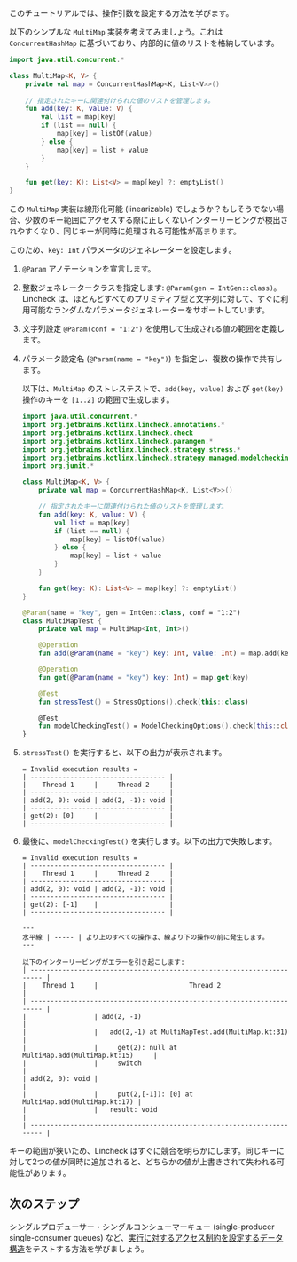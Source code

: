 [//]: # (title: 操作引数)

このチュートリアルでは、操作引数を設定する方法を学びます。

以下のシンプルな `MultiMap` 実装を考えてみましょう。これは `ConcurrentHashMap` に基づいており、内部的に値のリストを格納しています。

```kotlin
import java.util.concurrent.*

class MultiMap<K, V> {
    private val map = ConcurrentHashMap<K, List<V>>()
   
    // 指定されたキーに関連付けられた値のリストを管理します。
    fun add(key: K, value: V) {
        val list = map[key]
        if (list == null) {
            map[key] = listOf(value)
        } else {
            map[key] = list + value
        }
    }

    fun get(key: K): List<V> = map[key] ?: emptyList()
}
```

この `MultiMap` 実装は線形化可能 (linearizable) でしょうか？もしそうでない場合、少数のキー範囲にアクセスする際に正しくないインターリービングが検出されやすくなり、同じキーが同時に処理される可能性が高まります。

このため、`key: Int` パラメータのジェネレーターを設定します。

1.  `@Param` アノテーションを宣言します。
2.  整数ジェネレータークラスを指定します: `@Param(gen = IntGen::class)`。
    Lincheck は、ほとんどすべてのプリミティブ型と文字列に対して、すぐに利用可能なランダムなパラメータジェネレーターをサポートしています。
3.  文字列設定 `@Param(conf = "1:2")` を使用して生成される値の範囲を定義します。
4.  パラメータ設定名 (`@Param(name = "key")`) を指定し、複数の操作で共有します。

    以下は、`MultiMap` のストレステストで、`add(key, value)` および `get(key)` 操作のキーを `[1..2]` の範囲で生成します。

    ```kotlin
    import java.util.concurrent.*
    import org.jetbrains.kotlinx.lincheck.annotations.*
    import org.jetbrains.kotlinx.lincheck.check
    import org.jetbrains.kotlinx.lincheck.paramgen.*
    import org.jetbrains.kotlinx.lincheck.strategy.stress.*
    import org.jetbrains.kotlinx.lincheck.strategy.managed.modelchecking.*
    import org.junit.*
    
    class MultiMap<K, V> {
        private val map = ConcurrentHashMap<K, List<V>>()
    
        // 指定されたキーに関連付けられた値のリストを管理します。
        fun add(key: K, value: V) {
            val list = map[key]
            if (list == null) {
                map[key] = listOf(value)
            } else {
                map[key] = list + value
            }
        }

        fun get(key: K): List<V> = map[key] ?: emptyList()
    }
    
    @Param(name = "key", gen = IntGen::class, conf = "1:2")
    class MultiMapTest {
        private val map = MultiMap<Int, Int>()
    
        @Operation
        fun add(@Param(name = "key") key: Int, value: Int) = map.add(key, value)
    
        @Operation
        fun get(@Param(name = "key") key: Int) = map.get(key)
    
        @Test
        fun stressTest() = StressOptions().check(this::class)
    
        @Test
        fun modelCheckingTest() = ModelCheckingOptions().check(this::class)
    }
    ```

5.  `stressTest()` を実行すると、以下の出力が表示されます。

    ```text
    = Invalid execution results =
    | ---------------------------------- |
    |    Thread 1     |     Thread 2     |
    | ---------------------------------- |
    | add(2, 0): void | add(2, -1): void |
    | ---------------------------------- |
    | get(2): [0]     |                  |
    | ---------------------------------- |
    ```

6.  最後に、`modelCheckingTest()` を実行します。以下の出力で失敗します。

    ```text
    = Invalid execution results =
    | ---------------------------------- |
    |    Thread 1     |     Thread 2     |
    | ---------------------------------- |
    | add(2, 0): void | add(2, -1): void |
    | ---------------------------------- |
    | get(2): [-1]    |                  |
    | ---------------------------------- |
    
    ---
    水平線 | ----- | より上のすべての操作は、線より下の操作の前に発生します。
    ---

    以下のインターリービングがエラーを引き起こします:
    | ---------------------------------------------------------------------- |
    |    Thread 1     |                       Thread 2                       |
    | ---------------------------------------------------------------------- |
    |                 | add(2, -1)                                           |
    |                 |   add(2,-1) at MultiMapTest.add(MultiMap.kt:31)      |
    |                 |     get(2): null at MultiMap.add(MultiMap.kt:15)     |
    |                 |     switch                                           |
    | add(2, 0): void |                                                      |
    |                 |     put(2,[-1]): [0] at MultiMap.add(MultiMap.kt:17) |
    |                 |   result: void                                       |
    | ---------------------------------------------------------------------- |
    ```

キーの範囲が狭いため、Lincheck はすぐに競合を明らかにします。同じキーに対して2つの値が同時に追加されると、どちらかの値が上書きされて失われる可能性があります。

## 次のステップ

シングルプロデューサー・シングルコンシューマーキュー (single-producer single-consumer queues) など、[実行に対するアクセス制約を設定するデータ構造](constraints.md)をテストする方法を学びましょう。